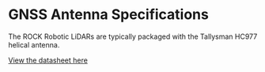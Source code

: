 # GNSS Antenna Specifications

The ROCK Robotic LiDARs are typically packaged with the Tallysman HC977 helical antenna.

[View the datasheet here](https://www.tallysman.com/app/uploads/2020/03/Tallysman-Wireless-HC977-Datasheet.pdf)